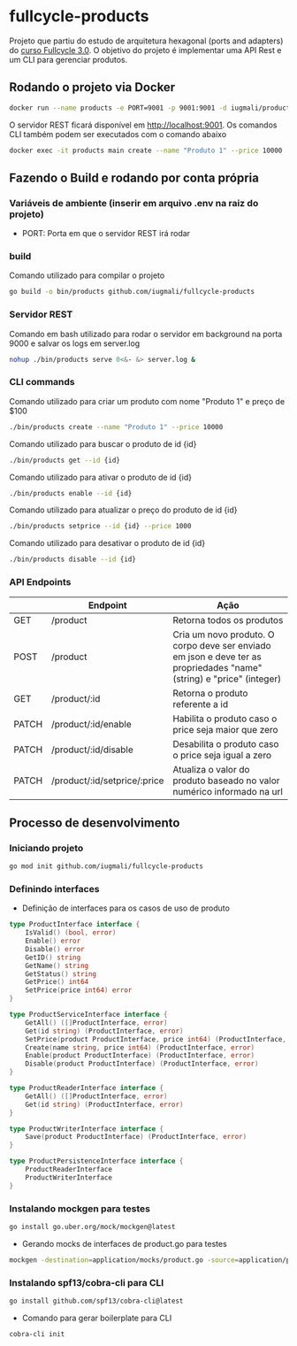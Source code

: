 # fullcycle-products

Projeto que partiu do estudo de arquitetura hexagonal (ports and adapters) do [curso Fullcycle 3.0](https://fullcycle.com.br).
O objetivo do projeto é implementar uma API Rest e um CLI para gerenciar produtos. 

## Rodando o projeto via Docker

```bash
docker run --name products -e PORT=9001 -p 9001:9001 -d iugmali/products-app
```

O servidor REST ficará disponível em [http://localhost:9001](http://localhost:9001). Os comandos CLI também podem ser executados com o comando abaixo
```bash
docker exec -it products main create --name "Produto 1" --price 10000
```

## Fazendo o Build e rodando por conta própria

### Variáveis de ambiente (inserir em arquivo .env na raiz do projeto)
- PORT: Porta em que o servidor REST irá rodar

### build
Comando utilizado para compilar o projeto
```bash
go build -o bin/products github.com/iugmali/fullcycle-products
```

### Servidor REST
Comando em bash utilizado para rodar o servidor em background na porta 9000 e salvar os logs em server.log
```bash
nohup ./bin/products serve 0<&- &> server.log &
```

### CLI commands
Comando utilizado para criar um produto com nome "Produto 1" e preço de $100
```bash
./bin/products create --name "Produto 1" --price 10000
```
Comando utilizado para buscar o produto de id {id}
```bash
./bin/products get --id {id}
```
Comando utilizado para ativar o produto de id {id}
```bash
./bin/products enable --id {id}
```
Comando utilizado para atualizar o preço do produto de id {id}
```bash
./bin/products setprice --id {id} --price 1000
```
Comando utilizado para desativar o produto de id {id}
```bash
./bin/products disable --id {id}
```

### API Endpoints
|       | Endpoint                     | Ação                                                                                                                  |
|-------|------------------------------|-----------------------------------------------------------------------------------------------------------------------|
| GET   | /product                     | Retorna todos os produtos                                                                                             |
| POST  | /product                     | Cria um novo produto. O corpo deve ser enviado em json e deve ter as propriedades "name" (string) e "price" (integer) |
| GET   | /product/:id                 | Retorna o produto referente a id                                                                                      |
| PATCH | /product/:id/enable          | Habilita o produto caso o price seja maior que zero                                                                   |
| PATCH | /product/:id/disable         | Desabilita o produto caso o price seja igual a zero                                                                   |
| PATCH | /product/:id/setprice/:price | Atualiza o valor do produto baseado no valor numérico informado na url                                                |

## Processo de desenvolvimento

### Iniciando projeto
```bash
go mod init github.com/iugmali/fullcycle-products
```

### Definindo interfaces

- Definição de interfaces para os casos de uso de produto
```go
type ProductInterface interface {
	IsValid() (bool, error)
	Enable() error
	Disable() error
	GetID() string
	GetName() string
	GetStatus() string
	GetPrice() int64
	SetPrice(price int64) error
}

type ProductServiceInterface interface {
	GetAll() ([]ProductInterface, error)
	Get(id string) (ProductInterface, error)
	SetPrice(product ProductInterface, price int64) (ProductInterface, error)
	Create(name string, price int64) (ProductInterface, error)
	Enable(product ProductInterface) (ProductInterface, error)
	Disable(product ProductInterface) (ProductInterface, error)
}

type ProductReaderInterface interface {
	GetAll() ([]ProductInterface, error)
	Get(id string) (ProductInterface, error)
}

type ProductWriterInterface interface {
	Save(product ProductInterface) (ProductInterface, error)
}

type ProductPersistenceInterface interface {
	ProductReaderInterface
	ProductWriterInterface
}
```

### Instalando mockgen para testes

```bash
go install go.uber.org/mock/mockgen@latest
```

- Gerando mocks de interfaces de product.go para testes
```bash
mockgen -destination=application/mocks/product.go -source=application/product.go application
```

### Instalando spf13/cobra-cli para CLI
```bash
go install github.com/spf13/cobra-cli@latest
```

- Comando para gerar boilerplate para CLI
```bash
cobra-cli init
```
